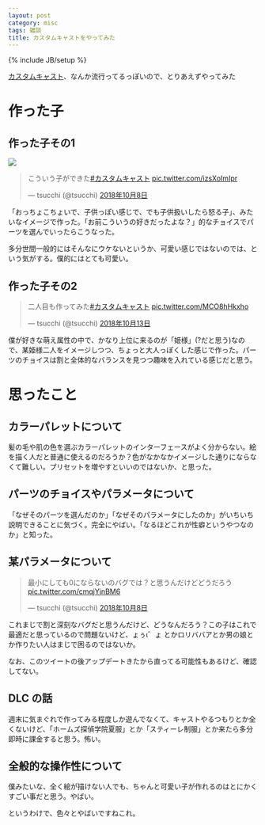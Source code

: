 ```yaml
---
layout: post
category: misc
tags: 雑談
title: カスタムキャストをやってみた
---
```

{% include JB/setup %}

<a href="http://customcast.jp/">カスタムキャスト</a>、なんか流行ってるっぽいので、とりあえずやってみた

# 作った子

## 作った子その1

<img src="https://lh3.googleusercontent.com/MPF_76_e9pNyWUu7-Z3NZXxKQ8LGQ5AxUHA-4cXKkPrxqEClexhLkdEW3Mm0neDtwBVmWCrj_yz1NcsTWviTYik5UX74WMjRiZiA1Pts0Mfx7AIuTvTUcqc94uN47FXqly9jBpMEhkP6mqw8Vhjrl5LibphWFgEEwVAjnLPcahO_Ut5wPl_5VYBhYmMy6r778v_EiHjc7sfhaT-xUyaEpU8L1vrpSejmLwLc4j2QfQCbdLEReJCYPjTTRfKcPTjsWbcSrck6Drn39vPWz-H71-qO8YJPHXq6ZeF6vfDFO9QxPRqU0pFw0TDBpH7pt8TqDkUkLXG9VVIJjzOiLSVsoJWCN6uccA69LZmBGN8k62iEKxT94MpVQgSaUfqoT0dfW5DkwR1q5XNPURgmcjg1UZb3sB1trftV_-_ckSr9InHLSfUmu1WYYA6mDrOBHtB86l0vW3BS5atUUw1qo-jJvibj3Uy7FOIeZ82lFPf5zOjUyUiSBDWHgVoSTR4_pXQATWtqNB36E_EPcfpwkoNGbhwQYILd0NMBCJyCNU8afTU2ebdH8JJpgFgIDs_WhfaSqDPPeCpMrldHrJLHd80bbgdHJlMHyMCbJVO2_AZY2_CclYGShfdagzGs33EFaDqwA5onYK5rl-8bq9aA-mCNL5YS1auclIj2ToP1jz7nTSjkbrHxbriSh5xF=w300-h534-no">

<blockquote class="twitter-tweet" data-lang="ja"><p lang="ja" dir="ltr">こういう子ができた<a href="https://twitter.com/hashtag/%E3%82%AB%E3%82%B9%E3%82%BF%E3%83%A0%E3%82%AD%E3%83%A3%E3%82%B9%E3%83%88?src=hash&amp;ref_src=twsrc%5Etfw">#カスタムキャスト</a> <a href="https://t.co/izsXoImIpr">pic.twitter.com/izsXoImIpr</a></p>&mdash; tsucchi (@tsucchi) <a href="https://twitter.com/tsucchi/status/1049129329173487616?ref_src=twsrc%5Etfw">2018年10月8日</a></blockquote>
<script async src="https://platform.twitter.com/widgets.js" charset="utf-8"></script>

「おっちょこちょいで、子供っぽい感じで、でも子供扱いしたら怒る子」、みたいなイメージで作った。「お前こういうの好きだったよな？」的なチョイスでパーツを選んでいったらこうなった。

多分世間一般的にはそんなにウケないというか、可愛い感じではないのでは、という気がする。僕的にはとても可愛い。

## 作った子その2

<blockquote class="twitter-tweet" data-lang="ja"><p lang="ja" dir="ltr">二人目も作ってみた<a href="https://twitter.com/hashtag/%E3%82%AB%E3%82%B9%E3%82%BF%E3%83%A0%E3%82%AD%E3%83%A3%E3%82%B9%E3%83%88?src=hash&amp;ref_src=twsrc%5Etfw">#カスタムキャスト</a> <a href="https://t.co/MCO8hHkxho">pic.twitter.com/MCO8hHkxho</a></p>&mdash; tsucchi (@tsucchi) <a href="https://twitter.com/tsucchi/status/1050979594533199872?ref_src=twsrc%5Etfw">2018年10月13日</a></blockquote>
<script async src="https://platform.twitter.com/widgets.js" charset="utf-8"></script>

僕が好きな萌え属性の中で、かなり上位に来るのが「姫様」(?だと思う)なので、某姫様二人をイメージしつつ、ちょっと大人っぽくした感じで作った。パーツのチョイスは割と全体的なバランスを見つつ趣味を入れている感じだと思う。

# 思ったこと

## カラーパレットについて

髪の毛や肌の色を選ぶカラーパレットのインターフェースがよく分からない。絵を描く人だと普通に使えるのだろうか？色がなかなかイメージした通りにならなくて難しい。プリセットを増やすといいのではないか、と思った。

## パーツのチョイスやパラメータについて

「なぜそのパーツを選んだのか」「なぜそのパラメータにしたのか」がいちいち説明できることに気づく。完全にやばい。「なるほどこれが性癖というやつなのか」と知った。

## 某パラメータについて

<blockquote class="twitter-tweet" data-lang="ja"><p lang="ja" dir="ltr">最小にしても0にならないのバグでは？と思うんだけどどうだろう <a href="https://t.co/cmqjYjnBM6">pic.twitter.com/cmqjYjnBM6</a></p>&mdash; tsucchi (@tsucchi) <a href="https://twitter.com/tsucchi/status/1049130577419358208?ref_src=twsrc%5Etfw">2018年10月8日</a></blockquote>
<script async src="https://platform.twitter.com/widgets.js" charset="utf-8"></script>

これまじで割と深刻なバグだと思うんだけど、どうなんだろう？この子はこれで最適だと思っているので問題ないけど、ょぅι゛ょ とかロリババアとか男の娘とか作りたい人はまじで困るのではないか。

なお、このツイートの後アップデートきたから直ってる可能性もあるけど、確認してない。

## DLC の話

週末に気まぐれで作ってみる程度しか遊んでなくて、キャストやるつもりとか全くないけど、「ホームズ探偵学院夏服」とか「スティーレ制服」とか来たら多分即時に課金すると思う。怖い。

## 全般的な操作性について

僕みたいな、全く絵が描けない人でも、ちゃんと可愛い子が作れるのはとにかくすごい事だと思う。やばい。


というわけで、色々とやばいですねこれ。
